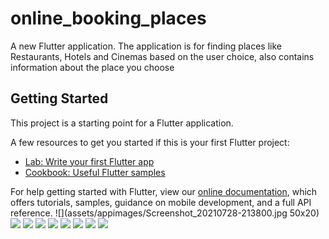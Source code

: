 # online_booking_places

A new Flutter application.
The application is for finding places like Restaurants, Hotels and Cinemas based on
the user choice, also contains information about the place you choose
## Getting Started

This project is a starting point for a Flutter application.

A few resources to get you started if this is your first Flutter project:

- [Lab: Write your first Flutter app](https://flutter.dev/docs/get-started/codelab)
- [Cookbook: Useful Flutter samples](https://flutter.dev/docs/cookbook)

For help getting started with Flutter, view our
[online documentation](https://flutter.dev/docs), which offers tutorials,
samples, guidance on mobile development, and a full API reference.
![](assets/appimages/Screenshot_20210728-213800.jpg 50x20)
![](assets/appimages/Screenshot_20210728-213812.jpg)
![](assets/appimages/Screenshot_20210728-213812.jpg)
![](assets/appimages/Screenshot_20210728-213902.jpg)
![](assets/appimages/Screenshot_20210728-214008.jpg)
![](assets/appimages/Screenshot_20210728-214017.jpg)
![](assets/appimages/Screenshot_20210728-214036.jpg)
![](assets/appimages/Screenshot_20210728-214053.jpg)
![](assets/appimages/Screenshot_20210728-214102.jpg)
